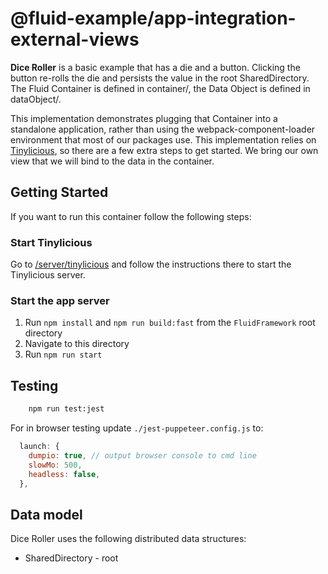 # @fluid-example/app-integration-external-views

**Dice Roller** is a basic example that has a die and a button. Clicking the button re-rolls the die and persists the value in the root SharedDirectory. The Fluid Container is defined in container/, the Data Object is defined in dataObject/.

This implementation demonstrates plugging that Container into a standalone application, rather than using the webpack-component-loader environment that most of our packages use.  This implementation relies on [Tinylicious](/server/tinylicious), so there are a few extra steps to get started.  We bring our own view that we will bind to the data in the container.

## Getting Started

If you want to run this container follow the following steps:

### Start Tinylicious

Go to [/server/tinylicious](/server/tinylicious) and follow the instructions there to start the Tinylicious server.

### Start the app server

1. Run `npm install` and `npm run build:fast` from the `FluidFramework` root directory
2. Navigate to this directory
3. Run `npm run start`

## Testing

```bash
    npm run test:jest
```

For in browser testing update `./jest-puppeteer.config.js` to:

```javascript
  launch: {
    dumpio: true, // output browser console to cmd line
    slowMo: 500,
    headless: false,
  },
```

## Data model

Dice Roller uses the following distributed data structures:

- SharedDirectory - root

